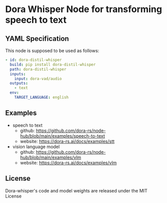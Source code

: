 # Dora Whisper Node for transforming speech to text

## YAML Specification

This node is supposed to be used as follows:

```yaml
- id: dora-distil-whisper
  build: pip install dora-distil-whisper
  path: dora-distil-whisper
  inputs:
    input: dora-vad/audio
  outputs:
    - text
  env:
    TARGET_LANGUAGE: english
```

## Examples

- speech to text
  - github: https://github.com/dora-rs/node-hub/blob/main/examples/speech-to-text
  - website: https://dora-rs.ai/docs/examples/stt
- vision language model
  - github: https://github.com/dora-rs/node-hub/blob/main/examples/vlm
  - website: https://dora-rs.ai/docs/examples/vlm

## License

Dora-whisper's code and model weights are released under the MIT License
